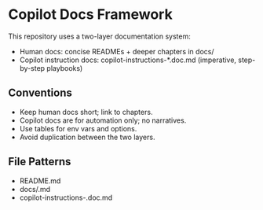 # Copilot Docs Framework

This repository uses a two-layer documentation system:

- Human docs: concise READMEs + deeper chapters in docs/
- Copilot instruction docs: copilot-instructions-*.doc.md (imperative, step-by-step playbooks)

## Conventions
- Keep human docs short; link to chapters.
- Copilot docs are for automation only; no narratives.
- Use tables for env vars and options.
- Avoid duplication between the two layers.

## File Patterns
- README.md
- docs/<chapter>.md
- copilot-instructions-<topic>.doc.md
